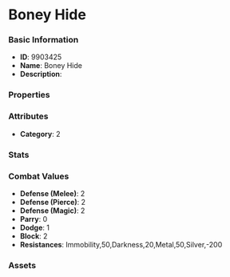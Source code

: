 # Boney Hide



### Basic Information

- **ID**: 9903425
- **Name**: Boney Hide
- **Description**: 

### Properties


### Attributes

- **Category**: 2

### Stats


### Combat Values

- **Defense (Melee)**: 2
- **Defense (Pierce)**: 2
- **Defense (Magic)**: 2
- **Parry**: 0
- **Dodge**: 1
- **Block**: 2
- **Resistances**: Immobility,50,Darkness,20,Metal,50,Silver,-200

### Assets


